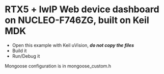 # RTX5 + lwIP Web device dashboard on NUCLEO-F746ZG, built on Keil MDK

- Open this example with Keil uVision, **_do not copy the files_**
- Build it
- Run/Debug it

Mongoose configuration is in mongoose_custom.h
